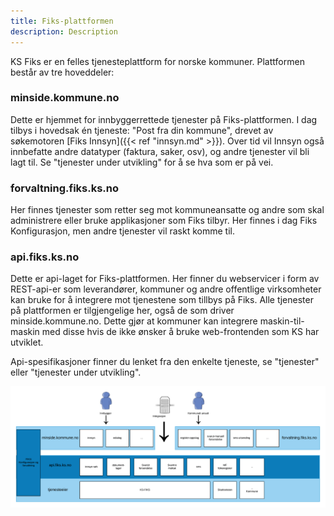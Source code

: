 ```yaml
---
title: Fiks-plattformen
description: Description
---
```


KS Fiks er en felles tjenesteplattform for norske kommuner. Plattformen består av tre hoveddeler:

### minside.kommune.no
Dette er hjemmet for innbyggerrettede tjenester på Fiks-plattformen. I dag tilbys i hovedsak én tjeneste: "Post fra din kommune", drevet av søkemotoren [Fiks Innsyn]({{< ref "innsyn.md" >}}). Over tid vil Innsyn også innbefatte andre datatyper (faktura, saker, osv), og andre tjenester vil bli lagt til. Se "tjenester under utvikling" for å se hva som er på vei. 

### forvaltning.fiks.ks.no
Her finnes tjenester som retter seg mot kommuneansatte og andre som skal administrere eller bruke applikasjoner som Fiks tilbyr. Her finnes i dag Fiks Konfigurasjon, men andre tjenester vil raskt komme til.

### api.fiks.ks.no
Dette er api-laget for Fiks-plattformen. Her finner du webservicer i form av REST-api-er som leverandører, kommuner og andre offentlige virksomheter kan bruke for å integrere mot tjenestene som tillbys på Fiks. Alle tjenester på plattformen er tilgjengelige her, også de som driver minside.kommune.no. Dette gjør at kommuner kan integrere maskin-til-maskin med disse hvis de ikke ønsker å bruke web-frontenden som KS har utviklet.

Api-spesifikasjoner finner du lenket fra den enkelte tjeneste, se "tjenester" eller "tjenester under utvikling".

![fiks oversikt](images/fiks_diagram.png "Fiks oversikt")



